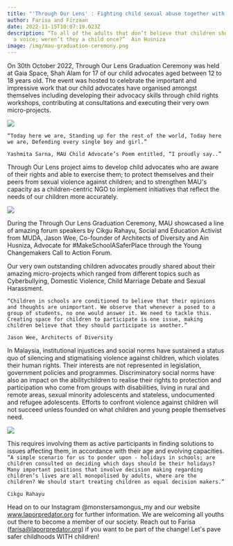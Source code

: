 ```yaml
---
title: "'Through Our Lens' : Fighting child sexual abuse together with children!"
author: Farisa and Firzaan
date: 2022-11-15T10:07:19.023Z
description: “To all of the adults that don’t believe that children should have
  a voice; weren’t they a child once?”  Ain Husniza
image: /img/mau-graduation-ceremony.png
---
```

On 30th October 2022, Through Our Lens Graduation Ceremony was held at Gaia Space, Shah Alam for 17 of our child advocates aged between 12 to 18 years old. The event was hosted to celebrate the important and impressive work that our child advocates have organised amongst themselves including developing their advocacy skills through child rights workshops, contributing at consultations and executing their very own
micro-projects.

![](/img/mau-poetry-recital.jpg)

`“Today here we are,
Standing up for the rest of the world,
Today here we are,
Defending every single boy and girl.”`

`Yashmita Sarna, MAU Child Advocate’s Poem entitled, “I proudly say..”`

Through Our Lens project aims to develop child advocates who are aware of their rights and able to exercise them; to protect themselves and their peers from sexual violence against children; and to strengthen MAU's capacity as a children-centric NGO to implement initiatives that reflect the needs of our children more accurately.

![](/img/mau-young-changemakers_-call-to-action-forum.jpg)

During the Through Our Lens Graduation Ceremony, MAU showcased a line of amazing forum speakers by Cikgu Rahayu, Social and Education Activist from MUDA, Jason Wee, Co-founder of Architects of Diversity and Ain Husniza, Advocate for #MakeSchoolASaferPlace through the Young Changemakers Call to Action Forum.

Our very own outstanding children advocates proudly shared about their amazing micro-projects which ranged from different topics such as Cyberbullying, Domestic Violence, Child Marriage Debate and Sexual Harassment.

`“Children in schools are conditioned to believe that their opinions and thoughts are unimportant. We observe that whenever a posed to a group of students, no one would answer it. We need to tackle this. Creating space for children to participate is one issue, making children believe that they should participate is another.”`

`Jason Wee, Architects of Diversity`

In Malaysia, institutional injustices and social norms have sustained a status quo of silencing and stigmatising violence against children, which violates their human rights. Their interests are not represented in legislation, government policies and programmes. Discriminatory social norms have also an impact on the abilitychildren to realise their rights to protection and participation who come from groups with disabilities, living in rural and remote areas, sexual minority adolescents and stateless, undocumented and refugee adolescents. Efforts to confront violence against children will not succeed unless founded on what children and young people
themselves need. 

![](/img/mau-graduation-ceremony.png)

This requires involving them as active participants in finding solutions to issues affecting them, in accordance with their age and evolving capacities.
\
`“A simple scenario for us to ponder upon - holidays in schools; are children consulted on deciding which days should be their holidays? Many important positions that involve decision making regarding children’s lives are all monopolised by adults, where are the children? We should start treating children as equal decision makers.”`

`Cikgu Rahayu`


Head on to our Instagram @monstersamongus_my and our website www.laporpredator.org for further information. We are welcoming all youths out there to become a member of our society. Reach out to Farisa (farisa@laporpredator.org) if you want to be part of the change! Let's pave safer childhoods WITH children!